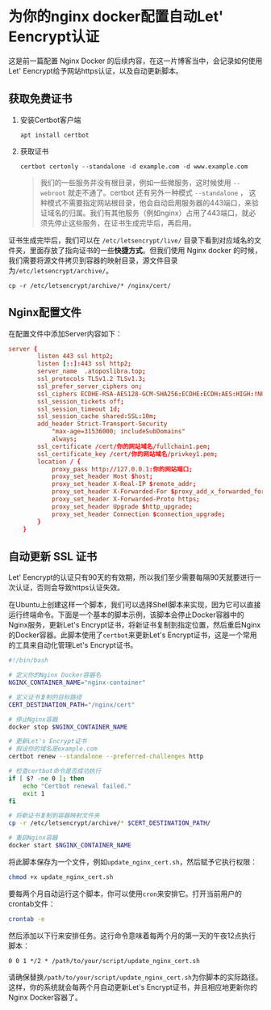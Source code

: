 # 为你的nginx docker配置自动Let' Eencrypt认证

这是前一篇配置 Nginx Docker 的后续内容，在这一片博客当中，会记录如何使用Let' Eencrypt给予网站https认证，以及自动更新脚本。

## 获取免费证书

1. 安装Certbot客户端

   ```shell
   apt install certbot
   ```

2. 获取证书

   ```
   certbot certonly --standalone -d example.com -d www.example.com
   ```

   > 我们的一些服务并没有根目录，例如一些微服务，这时候使用 `--webroot` 就走不通了。certbot 还有另外一种模式 `--standalone` ， 这种模式不需要指定网站根目录，他会自动启用服务器的443端口，来验证域名的归属。我们有其他服务（例如nginx）占用了443端口，就必须先停止这些服务，在证书生成完毕后，再启用。

证书生成完毕后，我们可以在 `/etc/letsencrypt/live/` 目录下看到对应域名的文件夹，里面存放了指向证书的一些**快捷方式**。但我们使用 Nginx docker 的时候，我们需要将源文件拷贝到容器的映射目录，源文件目录为`/etc/letsencrypt/archive/`。

```shell
cp -r /etc/letsencrypt/archive/* /nginx/cert/
```

## Nginx配置文件

在配置文件中添加Server内容如下：

```conf
server {
        listen 443 ssl http2;
        listen [::]:443 ssl http2;
        server_name  .atoposlibra.top;
        ssl_protocols TLSv1.2 TLSv1.3;
        ssl_prefer_server_ciphers on;
        ssl_ciphers ECDHE-RSA-AES128-GCM-SHA256:ECDHE:ECDH:AES:HIGH:!NULL:!aNULL:!MD5:!ADH:!RC4;
        ssl_session_tickets off;
        ssl_session_timeout 1d;
        ssl_session_cache shared:SSL:10m;
        add_header Strict-Transport-Security
            "max-age=31536000; includeSubDomains"
            always;
        ssl_certificate /cert/你的网站域名/fullchain1.pem;
        ssl_certificate_key /cert/你的网站域名/privkey1.pem; 
        location / {
            proxy_pass http://127.0.0.1:你的网站端口;
            proxy_set_header Host $host;
            proxy_set_header X-Real-IP $remote_addr;
            proxy_set_header X-Forwarded-For $proxy_add_x_forwarded_for;
            proxy_set_header X-Forwarded-Proto https;
            proxy_set_header Upgrade $http_upgrade;
            proxy_set_header Connection $connection_upgrade;
        }
    }
```

## 自动更新 SSL 证书

Let' Eencrypt的认证只有90天的有效期，所以我们至少需要每隔90天就要进行一次认证，否则会导致https认证失效。

在Ubuntu上创建这样一个脚本，我们可以选择Shell脚本来实现，因为它可以直接运行终端命令。下面是一个基本的脚本示例，该脚本会停止Docker容器中的Nginx服务，更新Let's Encrypt证书，将新证书复制到指定位置，然后重启Nginx的Docker容器。此脚本使用了`certbot`来更新Let's Encrypt证书，这是一个常用的工具来自动化管理Let's Encrypt证书。

```bash
#!/bin/bash

# 定义你的Nginx Docker容器名
NGINX_CONTAINER_NAME="nginx-container"

# 定义证书复制的目标路径
CERT_DESTINATION_PATH="/nginx/cert"

# 停止Nginx容器
docker stop $NGINX_CONTAINER_NAME

# 更新Let's Encrypt证书
# 假设你的域名是example.com
certbot renew --standalone --preferred-challenges http

# 检查certbot命令是否成功执行
if [ $? -ne 0 ]; then
    echo "Certbot renewal failed."
    exit 1
fi

# 将新证书复制到容器映射文件夹
cp -r /etc/letsencrypt/archive/* $CERT_DESTINATION_PATH/

# 重启Nginx容器
docker start $NGINX_CONTAINER_NAME
```

将此脚本保存为一个文件，例如`update_nginx_cert.sh`，然后赋予它执行权限：

```bash
chmod +x update_nginx_cert.sh
```

要每两个月自动运行这个脚本，你可以使用`cron`来安排它。打开当前用户的crontab文件：

```bash
crontab -e
```

然后添加以下行来安排任务。这行命令意味着每两个月的第一天的午夜12点执行脚本：

```
0 0 1 */2 * /path/to/your/script/update_nginx_cert.sh
```

请确保替换`/path/to/your/script/update_nginx_cert.sh`为你脚本的实际路径。这样，你的系统就会每两个月自动更新Let's Encrypt证书，并且相应地更新你的Nginx Docker容器了。